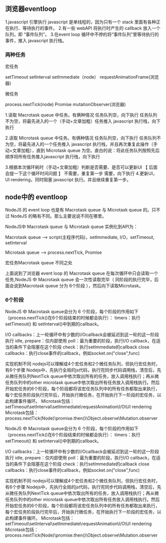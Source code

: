 ## 浏览器eventloop

1.javascript 引擎执行 javascript 是单线程的，因为只有一个 stack 里面有各种正在执行、等待执行的事件。
2.有一些 webAPI 将执行时产生的 callback 放入一个队列，即 “事件队列”。
3.在event loop 循环中不停的将“事件队列”里等待执行的事件，推入 javascript 执行栈。

### 两种任务

宏任务

setTimeout setInterval setImmediate（node） requestAnimationFrame(浏览器)


微任务

process.nextTick(node)  Promise  mutationObserver(浏览器)


1.读取 Macrotask queue 中任务。有俩种情况
任务队列空，向下执行
任务队列不为空，将最先进入的一个（手动+文章加粗）任务推入 javascript 执行栈，向下执行

2.读取 Microtask queue 中任务。有俩种情况
任务队列空，向下执行
任务队列不为空，将最先进入的一个任务推入 javascript 执行栈，并且再次重复此操作（手动+文章加粗），直到 Microtask queue 为空。直白的说：将此任务队列按照先后顺序将所有任务推入javascript 执行栈，向下执行

3.根据本次循环耗时（手动+文章加粗）判断是否需要、是否可以更新UI 【 后面会提一下这个循环时间问题 】
不需要，重复第一步
需要，向下执行
4.更新UI，UI rendering，同时阻塞 javascript 执行。并且继续重复第一步。


## node中的 eventloop

NodeJS 的 event loop 也是有 Macrotask queue 与 Microtask queue 的。只不过 NodeJS 的略有不同。那么主要说说不同在哪里。

NodeJS中 Macrotask queue 与 Microtask queue 实例化到API为：

Macrotask queue --> script(主程序代码)，setImmediate, I/O，setTimeout, setInterval

Microtask queue --> process.nextTick, Promise


宏任务Macrotask queue 不同之处

上面说到了浏览器 event loop 的 Macrotask queue 在每次循环中只会读取一个任务,NodeJS 中 Macrotask queue 会一次性读取完毕（ 同阶段的执行完毕，后面会说到Macrotask queue 分为 6个阶段 ），然后向下读取Microtask。

### 6个阶段

NodeJS 中 Macrotask queue会分为 6 个阶段，每个阶段的作用如下（process.nextTick()在6个阶段结束的时候都会执行）：
timers：执行setTimeout() 和 setInterval()中到期的callback。

I/O callbacks：上一轮循环中有少数的I/Ocallback会被延迟到这一轮的这一阶段执行
idle, prepare：仅内部使用
poll：最为重要的阶段，执行I/O callback，在适当的条件下会阻塞在这个阶段
check：执行setImmediate的callback
close callbacks：执行close事件的callback，例如socket.on("close",func)


实现机制不同
nodejs可以理解成4个宏任务和2个微任务队列，但执行宏任务时，有6个步骤
Nodejs中，先执行全局的js代码，执行完同步代码调用栈，清空后，先从微任务队列NextTick queue中依次取出所有的任务，放入调用栈执行；再从微任务队列中的other microtask queue中依次取出所有任务放入调用栈执行。然后开始宏任务的6个阶段，每个阶段都将该宏任务队列中的所有任务都取出来执行，每个宏任务阶段执行完毕后，开始执行微任务，在开始执行下一阶段的宏任务，以此构建事件循环。
Microtask包括：setTimeout\setInterval\setImmediate\requestAnimation\I/O\UI rendering
Microtask包括：process.nextTick(Node)\promise.then()\Object.observe\Mutation.observer


NodeJS 中 Macrotask queue会分为 6 个阶段，每个阶段的作用如下（process.nextTick()在6个阶段结束的时候都会执行）：
timers：执行setTimeout() 和 setInterval()中到期的callback。

I/O callbacks：上一轮循环中有少数的I/Ocallback会被延迟到这一轮的这一阶段执行
idle, prepare：仅内部使用
poll：最为重要的阶段，执行I/O callback，在适当的条件下会阻塞在这个阶段
check：执行setImmediate的callback
close callbacks：执行close事件的callback，例如socket.on("close",func)


实现机制不同
nodejs可以理解成4个宏任务和2个微任务队列，但执行宏任务时，有6个步骤
Nodejs中，先执行全局的js代码，执行完同步代码调用栈，清空后，先从微任务队列NextTick queue中依次取出所有的任务，放入调用栈执行；再从微任务队列中的other microtask queue中依次取出所有任务放入调用栈执行。然后开始宏任务的6个阶段，每个阶段都将该宏任务队列中的所有任务都取出来执行，每个宏任务阶段执行完毕后，开始执行微任务，在开始执行下一阶段的宏任务，以此构建事件循环。
Microtask包括：setTimeout\setInterval\setImmediate\requestAnimation\I/O\UI rendering
Microtask包括：process.nextTick(Node)\promise.then()\Object.observe\Mutation.observer
